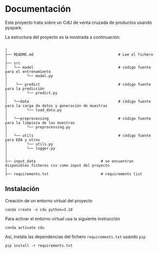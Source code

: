 # Documentación

Este proyecto trata sobre un CdU de venta cruzada de productos usando pyspark.

La estructura del proyecto es la mostrada a continuación:

```

│
├── README.md                                       # Lee el fichero                             
│                              
├── src  
│   └── model                                       # código fuente para el entrenamiento
│         └── model.py                             
│
│    └── predict                                    # código fuente para la predicción
│         └── predict.py
│
│   └──data                                         # código fuente para la carga de datos y generación de muestras
│         └── load_data.py      
│
│   └──preprocessing                                # código fuente para la limpieza de las muestras
│         └── preprocessing.py                           
│
│   └── utils                                       # código fuente para EDA y otros 
│         └── utils.py                           
│         └── logger.py                           
│
│
├── input_data                              # se encuentran disponibles ficheros csv como input del proyecto 
│  
├── requirements.txt                        # requirements list

```

## Instalación

Creación de un entorno virtual del proyecto

```
conda create -n cdu python=3.10
```

Para activar el entorno virtual usa la siguiente instrucción

```
conda activate cdu
```

Así, instala las dependencias del fichero `requirements.txt` usando `pip`

```
pip install -r requirements.txt
```

